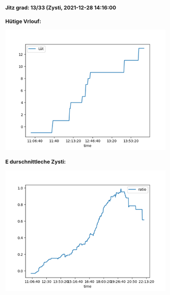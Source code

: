 ### Jitz grad: 13/33 (Zysti, 2021-12-28 14:16:00

### Hütige Vrlouf:
![Graph](Today.png)

### E durschnittleche Zysti:
![Graph](Zysti.png)